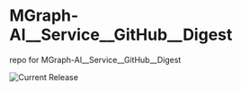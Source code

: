# MGraph-AI__Service__GitHub__Digest
repo for MGraph-AI__Service__GitHub__Digest

![Current Release](https://img.shields.io/badge/release-v1.1.5-blue)